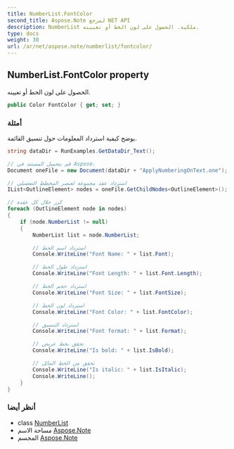 ```yaml
---
title: NumberList.FontColor
second_title: Aspose.Note لمرجع NET API
description: NumberList ملكية. الحصول على لون الخط أو تعيينه.
type: docs
weight: 30
url: /ar/net/aspose.note/numberlist/fontcolor/
---
```

## NumberList.FontColor property

الحصول على لون الخط أو تعيينه.

```csharp
public Color FontColor { get; set; }
```

### أمثلة

يوضح كيفية استرداد المعلومات حول تنسيق القائمة.

```csharp
string dataDir = RunExamples.GetDataDir_Text();

// قم بتحميل المستند في Aspose.
Document oneFile = new Document(dataDir + "ApplyNumberingOnText.one");

// استرداد عقد مجموعة لعنصر المخطط التفصيلي
IList<OutlineElement> nodes = oneFile.GetChildNodes<OutlineElement>();

// كرر خلال كل عقدة
foreach (OutlineElement node in nodes)
{
    if (node.NumberList != null)
    {
        NumberList list = node.NumberList;

        // استرداد اسم الخط
        Console.WriteLine("Font Name: " + list.Font);

        // استرداد طول الخط
        Console.WriteLine("Font Length: " + list.Font.Length);

        // استرداد حجم الخط
        Console.WriteLine("Font Size: " + list.FontSize);

        // استرداد لون الخط
        Console.WriteLine("Font Color: " + list.FontColor);

        // استرداد التنسيق
        Console.WriteLine("Font format: " + list.Format);

        // تحقق بخط عريض
        Console.WriteLine("Is bold: " + list.IsBold);

        // تحقق من الخط المائل
        Console.WriteLine("Is italic: " + list.IsItalic);
        Console.WriteLine();
    }
}
```

### أنظر أيضا

* class [NumberList](../)
* مساحة الاسم [Aspose.Note](../../numberlist/)
* المجسم [Aspose.Note](../../../)


